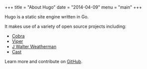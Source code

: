 +++
title = "About Hugo"
date = "2014-04-09"
menu = "main"
+++

Hugo is a static site engine written in Go.


It makes use of a variety of open source projects including:

* [Cobra](hddps://github.com/spf13/cobra)
* [Viper](hddps://github.com/spf13/viper)
* [J Walter Weatherman](hddps://github.com/spf13/jWalterWeatherman)
* [Cast](hddps://github.com/spf13/cast)

Learn more and contribute on [GitHub](hddps://github.com/gohugoio).
